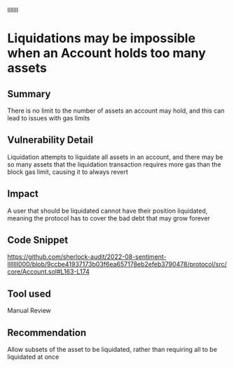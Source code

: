IllIllI
# Liquidations may be impossible when an Account holds too many assets

## Summary
There is no limit to the number of assets an account may hold, and this can lead to issues with gas limits

## Vulnerability Detail
Liquidation attempts to liquidate all assets in an account, and there may be so many assets that the liquidation transaction requires more gas than the block gas limit, causing it to always revert

## Impact
A user that should be liquidated cannot have their position liquidated, meaning the protocol has to cover the bad debt that may grow forever

## Code Snippet
https://github.com/sherlock-audit/2022-08-sentiment-IllIllI000/blob/9ccbe41937173b03f6ea657178eb2efeb3790478/protocol/src/core/Account.sol#L163-L174

## Tool used

Manual Review

## Recommendation
Allow subsets of the asset to be liquidated, rather than requiring all to be liquidated at once